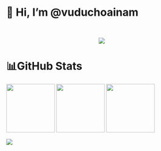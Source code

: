 <h1>👋 Hi, I’m @vuduchoainam</h1>

<br />
<p align="center">
      <a href="https://github.com/vuduchoainam">
        <img src="https://github-readme-streak-stats.herokuapp.com/?user=vuduchoainam&theme=github-dark-blue&hide_border=true" />
    </a>
</p>
<h1>📊GitHub Stats</h1>
<p>
  <img src="https://github-readme-stats.vercel.app/api?username=vuduchoainam&theme=dracula&hide_border=true&include_all_commits=false&count_private=false" height="128">
  <img src="https://github-readme-streak-stats.herokuapp.com/?user=vuduchoainam&theme=dracula&hide_border=true" height="128">
  <img src="https://github-readme-stats.vercel.app/api/top-langs/?username=vuduchoainam&theme=dracula&hide_border=true&include_all_commits=false&count_private=false&layout=compact" height="128">
</p>
<img src="https://komarev.com/ghpvc/?username=vuduchoainam&label=Views&color=ff79c6&style=for-the-badge">

